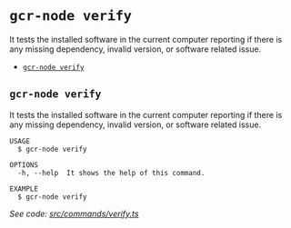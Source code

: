 `gcr-node verify`
=========================

It tests the installed software in the current computer reporting if there is any missing dependency, invalid version, or software related issue.

* [`gcr-node verify`](#gcr-node-verify)

## `gcr-node verify`

It tests the installed software in the current computer reporting if there is any missing dependency, invalid version, or software related issue.

```
USAGE
  $ gcr-node verify

OPTIONS
  -h, --help  It shows the help of this command.

EXAMPLE
  $ gcr-node verify
```

_See code: [src/commands/verify.ts](https://github.com/goldcoinreserve/gcr-node/blob/v1.0.8/src/commands/verify.ts)_
